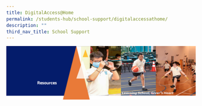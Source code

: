 ```yaml
---
title: DigitalAccess@Home
permalink: /students-hub/school-support/digitalaccessathome/
description: ""
third_nav_title: School Support
---
```

![](/images/Resourcesheader2.png)